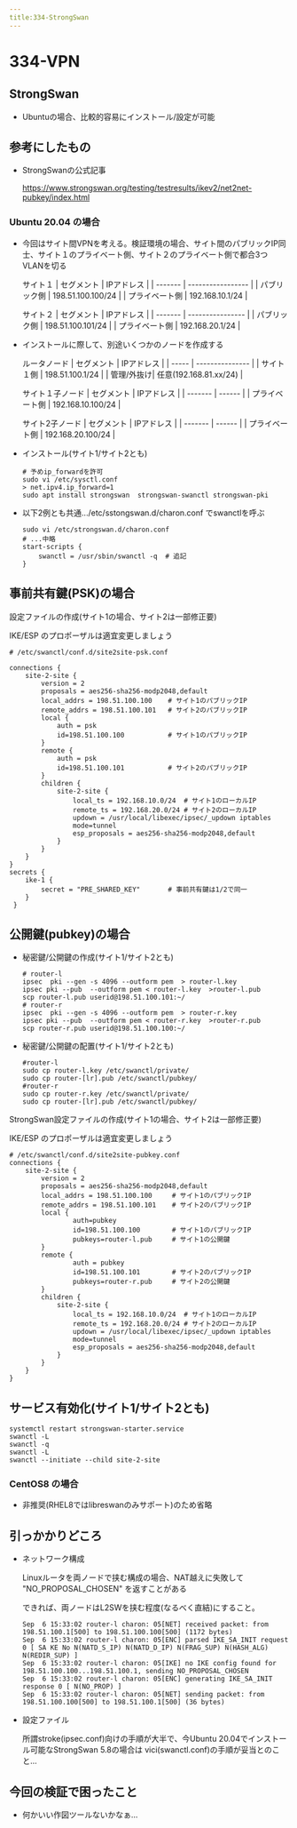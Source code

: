 ```yaml
---
title:334-StrongSwan
---
```


# 334-VPN


## StrongSwan

- Ubuntuの場合、比較的容易にインストール/設定が可能

## 参考にしたもの

- StrongSwanの公式記事

  https://www.strongswan.org/testing/testresults/ikev2/net2net-pubkey/index.html

### Ubuntu 20.04 の場合

- 今回はサイト間VPNを考える。検証環境の場合、サイト間のパブリックIP同士、サイト１のプライベート側、サイト２のプライベート側で都合3つVLANを切る
  
  サイト１
  | セグメント   | IPアドレス            |
  | ------- | ----------------- |
  | パブリック側  | 198.51.100.100/24 |
  | プライベート側 | 192.168.10.1/24   |
  
  サイト２
  | セグメント   | IPアドレス           |
  | ------- | ---------------- |
  | パブリック側  | 198.51.100.101/24 |
  | プライベート側 | 192.168.20.1/24  |

- インストールに際して、別途いくつかのノードを作成する

  ルータノード
  | セグメント | IPアドレス          |
  | ----- | --------------- |
  | サイト１側 | 198.51.100.1/24 |
  | 管理/外抜け| 任意(192.168.81.xx/24) |
 
  サイト１子ノード
  | セグメント   | IPアドレス |
  | ------- | ------ |
  | プライベート側 | 192.168.10.100/24       |

  サイト2子ノード
  | セグメント   | IPアドレス |
  | ------- | ------ |
  | プライベート側 | 192.168.20.100/24       |

- インストール(サイト1/サイト2とも)
  
  ```
  # 予めip_forwardを許可
  sudo vi /etc/sysctl.conf
  > net.ipv4.ip_forward=1
  sudo apt install strongswan  strongswan-swanctl strongswan-pki
  ```

- 以下2例とも共通.../etc/sstongswan.d/charon.conf でswanctlを呼ぶ
  ```
  sudo vi /etc/strongswan.d/charon.conf
  # ...中略
  start-scripts {
      swanctl = /usr/sbin/swanctl -q  # 追記
  }
  ```
## 事前共有鍵(PSK)の場合

設定ファイルの作成(サイト1の場合、サイト2は一部修正要)

IKE/ESP のプロポーザルは適宜変更しましょう

```
# /etc/swanctl/conf.d/site2site-psk.conf

connections {
    site-2-site {
        version = 2
        proposals = aes256-sha256-modp2048,default
        local_addrs = 198.51.100.100    # サイト1のパブリックIP
        remote_addrs = 198.51.100.101   # サイト2のパブリックIP
        local {
            auth = psk
            id=198.51.100.100           # サイト1のパブリックIP
        }
        remote {
            auth = psk
            id=198.51.100.101           # サイト2のパブリックIP
        }
        children {
            site-2-site {
                local_ts = 192.168.10.0/24  # サイト1のローカルIP
                remote_ts = 192.168.20.0/24 # サイト2のローカルIP
                updown = /usr/local/libexec/ipsec/_updown iptables
                mode=tunnel
                esp_proposals = aes256-sha256-modp2048,default
            }
        }
    }
}
secrets {
    ike-1 {
        secret = "PRE_SHARED_KEY"       # 事前共有鍵は1/2で同一
    }
 }
```

## 公開鍵(pubkey)の場合


- 秘密鍵/公開鍵の作成(サイト1/サイト2とも)
  
  ```
  # router-l
  ipsec  pki --gen -s 4096 --outform pem  > router-l.key
  ipsec pki --pub  --outform pem < router-l.key  >router-l.pub
  scp router-l.pub userid@198.51.100.101:~/
  # router-r
  ipsec  pki --gen -s 4096 --outform pem  > router-r.key
  ipsec pki --pub  --outform pem < router-r.key  >router-r.pub
  scp router-r.pub userid@198.51.100.100:~/
  ```

- 秘密鍵/公開鍵の配置(サイト1/サイト2とも)

  ```
  #router-l
  sudo cp router-l.key /etc/swanctl/private/
  sudo cp router-[lr].pub /etc/swanctl/pubkey/
  #router-r
  sudo cp router-r.key /etc/swanctl/private/
  sudo cp router-[lr].pub /etc/swanctl/pubkey/
  ```

StrongSwan設定ファイルの作成(サイト1の場合、サイト2は一部修正要)

IKE/ESP のプロポーザルは適宜変更しましょう

```
# /etc/swanctl/conf.d/site2site-pubkey.conf
connections {
    site-2-site {
        version = 2
        proposals = aes256-sha256-modp2048,default
        local_addrs = 198.51.100.100     # サイト1のパブリックIP
        remote_addrs = 198.51.100.101    # サイト2のパブリックIP
        local {
                auth=pubkey
                id=198.51.100.100        # サイト1のパブリックIP
                pubkeys=router-l.pub     # サイト1の公開鍵
        }
        remote {
                auth = pubkey
                id=198.51.100.101        # サイト2のパブリックIP
                pubkeys=router-r.pub     # サイト2の公開鍵
        }
        children {
            site-2-site {
                local_ts = 192.168.10.0/24  # サイト1のローカルIP
                remote_ts = 192.168.20.0/24 # サイト2のローカルIP
                updown = /usr/local/libexec/ipsec/_updown iptables
                mode=tunnel
                esp_proposals = aes256-sha256-modp2048,default
            }
        }
    }
}
```

## サービス有効化(サイト1/サイト2とも)

  ```
  systemctl restart strongswan-starter.service
  swanctl -L
  swanctl -q
  swanctl -L
  swanctl --initiate --child site-2-site
  ```

### CentOS8 の場合

- 非推奨(RHEL8ではlibreswanのみサポート)のため省略

## 引っかかりどころ

- ネットワーク構成

  Linuxルータを両ノードで挟む構成の場合、NAT越えに失敗して "NO_PROPOSAL_CHOSEN" を返すことがある

  できれば、両ノードはL2SWを挟む程度(なるべく直結)にすること。

  ```
  Sep  6 15:33:02 router-l charon: 05[NET] received packet: from 198.51.100.1[500] to 198.51.100.100[500] (1172 bytes)
  Sep  6 15:33:02 router-l charon: 05[ENC] parsed IKE_SA_INIT request 0 [ SA KE No N(NATD_S_IP) N(NATD_D_IP) N(FRAG_SUP) N(HASH_ALG) N(REDIR_SUP) ]
  Sep  6 15:33:02 router-l charon: 05[IKE] no IKE config found for 198.51.100.100...198.51.100.1, sending NO_PROPOSAL_CHOSEN
  Sep  6 15:33:02 router-l charon: 05[ENC] generating IKE_SA_INIT response 0 [ N(NO_PROP) ]
  Sep  6 15:33:02 router-l charon: 05[NET] sending packet: from 198.51.100.100[500] to 198.51.100.1[500] (36 bytes)
  ```

- 設定ファイル

  所謂stroke(ipsec.conf)向けの手順が大半で、今Ubuntu 20.04でインストール可能なStrongSwan  5.8の場合は vici(swanctl.conf)の手順が妥当とのこと...
  

## 今回の検証で困ったこと

- 何かいい作図ツールないかなぁ...
